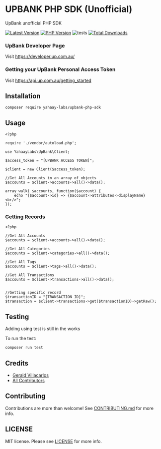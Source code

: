# UPBANK PHP SDK (Unofficial)
UpBank unofficial PHP SDK

<!-- BADGES_START -->
[![Latest Version][badge-release]][packagist]
[![PHP Version][badge-php]][php]
![tests](https://github.com/YahaayLabs/upbank-php-sdk/workflows/tests/badge.svg)
[![Total Downloads][badge-downloads]][downloads]

[badge-release]: https://img.shields.io/packagist/v/yahaay-labs/upbank-php-sdk.svg?style=flat-square&label=release
[badge-php]: https://img.shields.io/packagist/php-v/yahaay-labs/upbank-php-sdk.svg?style=flat-square
[badge-downloads]: https://img.shields.io/packagist/dt/yahaay-labs/upbank-php-sdk.svg?style=flat-square&colorB=mediumvioletred

[packagist]: https://packagist.org/packages/yahaay-labs/upbank-php-sdk
[php]: https://php.net
[downloads]: https://packagist.org/packages/yahaay-labs/upbank-php-sdk
<!-- BADGES_END -->

### UpBank Developer Page
Visit https://developer.up.com.au/

### Getting your UpBank Personal Access Token
Visit https://api.up.com.au/getting_started

## Installation
```shell
composer require yahaay-labs/upbank-php-sdk
```

## Usage
```shell
<?php

require './vendor/autoload.php';

use YahaayLabs\UpBank\Client;

$access_token = "[UPBANK ACCESS TOKEN]";

$client = new Client($access_token);

//Get All Accounts in an array of objects
$accounts = $client->accounts->all()->data();

array_walk( $accounts, function($account) {
    echo "{$account->id} => {$account->attributes->displayName} <br/>";
});

```

### Getting Records
```shell
<?php

//Get All Accounts
$accounts = $client->accounts->all()->data();

//Get All Categories
$accounts = $client->categories->all()->data();

//Get All Tags
$accounts = $client->tags->all()->data();

//Get All Transactions
$accounts = $client->transactions->all()->data();


//Getting specific record
$transactionID = "[TRANSACTION ID]";
$transaction = $client->transactions->get($transactionID)->getRaw();
```


## Testing
Adding using test is still in the works

To run the test:
```bash
composer run test
```

## Credits

- [Gerald Villacarlos](https://github.com/eLBirador)
- [All Contributors](../../contributors)

## Contributing
Contributions are more than welcome! See [CONTRIBUTING.md](/CONTRIBUTING.md) for more info.

## LICENSE
MIT license. Please see [LICENSE](LICENSE) for more info.